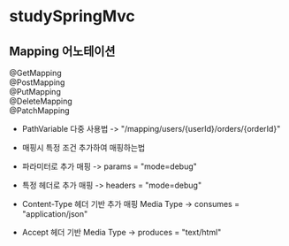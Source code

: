 # studySpringMvc

## Mapping 어노테이션

@GetMapping <br/>
@PostMapping <br/>
@PutMapping <br/>
@DeleteMapping <br/>
@PatchMapping <br/>


- PathVariable 다중 사용법
  -> "/mapping/users/{userId}/orders/{orderId}"


- 매핑시 특정 조건 추가하여 매핑하는법 
- 파라미터로 추가 매핑 
  ->  params = "mode=debug"
- 특정 헤더로 추가 매핑 
  -> headers = "mode=debug"
- Content-Type 헤더 기반 추가 매핑 Media Type 
  ->  consumes = "application/json"
- Accept 헤더 기반 Media Type 
  -> produces = "text/html"
